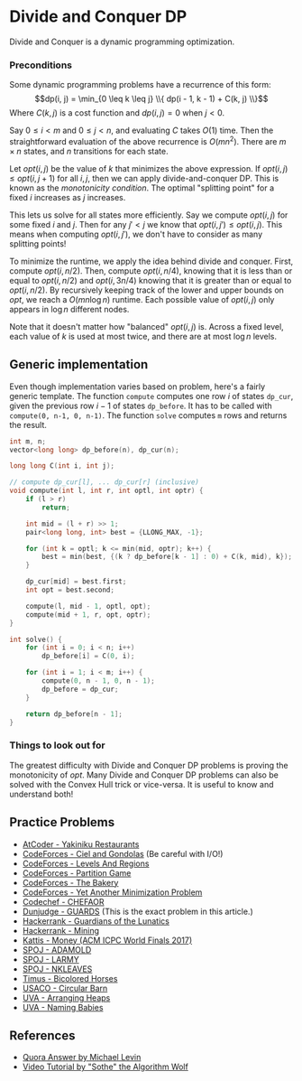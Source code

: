 <!--?title Divide and Conquer DP-->

# Divide and Conquer DP

Divide and Conquer is a dynamic programming optimization.

### Preconditions
Some dynamic programming problems have a recurrence of this form: $$dp(i, j) =
\min_{0 \leq k \leq j} \\{ dp(i - 1, k - 1) + C(k, j) \\}$$ Where $C(k, j)$ is a cost
function and $dp(i, j) = 0$ when $j \lt 0$.

Say $0 \leq i \lt m$ and $0 \leq j \lt n$, and evaluating $C$ takes $O(1)$
time. Then the straightforward evaluation of the above recurrence is $O(m n^2)$. There
are $m \times n$ states, and $n$ transitions for each state.

Let $opt(i, j)$ be the value of $k$ that minimizes the above expression. If
$opt(i, j) \leq opt(i, j + 1)$ for all $i, j$, then we can apply
divide-and-conquer DP. This is known as the _monotonicity condition_. The optimal
"splitting point" for a fixed $i$ increases as $j$ increases.

This lets us solve for all states more efficiently. Say we compute $opt(i, j)$
for some fixed $i$ and $j$. Then for any $j' < j$ we know that $opt(i, j') \leq opt(i, j)$.
This means when computing $opt(i, j')$, we don't have to consider as many
splitting points!

To minimize the runtime, we apply the idea behind divide and conquer. First,
compute $opt(i, n / 2)$. Then, compute $opt(i, n / 4)$, knowing that it is less
than or equal to $opt(i, n / 2)$ and $opt(i, 3 n / 4)$ knowing that it is
greater than or equal to $opt(i, n / 2)$. By recursively keeping track of the
lower and upper bounds on $opt$, we reach a $O(m n \log n)$ runtime. Each
possible value of $opt(i, j)$ only appears in $\log n$ different nodes.

Note that it doesn't matter how "balanced" $opt(i, j)$ is. Across a fixed
level, each value of $k$ is used at most twice, and there are at most $\log n$
levels.

## Generic implementation

Even though implementation varies based on problem, here's a fairly generic
template.
The function `compute` computes one row $i$ of states `dp_cur`, given the previous row $i-1$ of states `dp_before`.
It has to be called with `compute(0, n-1, 0, n-1)`. The function `solve` computes `m` rows and returns the result.

```cpp divide_and_conquer_dp
int m, n;
vector<long long> dp_before(n), dp_cur(n);

long long C(int i, int j);

// compute dp_cur[l], ... dp_cur[r] (inclusive)
void compute(int l, int r, int optl, int optr) {
    if (l > r)
        return;

    int mid = (l + r) >> 1;
    pair<long long, int> best = {LLONG_MAX, -1};

    for (int k = optl; k <= min(mid, optr); k++) {
        best = min(best, {(k ? dp_before[k - 1] : 0) + C(k, mid), k});
    }

    dp_cur[mid] = best.first;
    int opt = best.second;

    compute(l, mid - 1, optl, opt);
    compute(mid + 1, r, opt, optr);
}

int solve() {
    for (int i = 0; i < n; i++)
        dp_before[i] = C(0, i);

    for (int i = 1; i < m; i++) {
        compute(0, n - 1, 0, n - 1);
        dp_before = dp_cur;
    }

    return dp_before[n - 1];
}
```

### Things to look out for

The greatest difficulty with Divide and Conquer DP problems is proving the
monotonicity of $opt$. Many Divide and Conquer DP problems can also be solved
with the Convex Hull trick or vice-versa. It is useful to know and understand
both!

## Practice Problems
- [AtCoder - Yakiniku Restaurants](https://atcoder.jp/contests/arc067/tasks/arc067_d)
- [CodeForces - Ciel and Gondolas](https://codeforces.com/contest/321/problem/E) (Be careful with I/O!)
- [CodeForces - Levels And Regions](https://codeforces.com/problemset/problem/673/E)
- [CodeForces - Partition Game](https://codeforces.com/contest/1527/problem/E)
- [CodeForces - The Bakery](https://codeforces.com/problemset/problem/834/D)
- [CodeForces - Yet Another Minimization Problem](https://codeforces.com/contest/868/problem/F)
- [Codechef - CHEFAOR](https://www.codechef.com/problems/CHEFAOR)
- [Dunjudge - GUARDS](https://dunjudge.me/analysis/problems/894/) (This is the exact problem in this article.)
- [Hackerrank - Guardians of the Lunatics](https://www.hackerrank.com/contests/ioi-2014-practice-contest-2/challenges/guardians-lunatics-ioi14)
- [Hackerrank - Mining](https://www.hackerrank.com/contests/world-codesprint-5/challenges/mining)
- [Kattis - Money (ACM ICPC World Finals 2017)](https://open.kattis.com/problems/money)
- [SPOJ - ADAMOLD](https://www.spoj.com/problems/ADAMOLD/)
- [SPOJ - LARMY](https://www.spoj.com/problems/LARMY/)
- [SPOJ - NKLEAVES](https://www.spoj.com/problems/NKLEAVES/)
- [Timus - Bicolored Horses](https://acm.timus.ru/problem.aspx?space=1&num=1167)
- [USACO - Circular Barn](http://www.usaco.org/index.php?page=viewproblem2&cpid=616)
- [UVA - Arranging Heaps](https://onlinejudge.org/external/125/12524.pdf)
- [UVA - Naming Babies](https://onlinejudge.org/external/125/12594.pdf)



## References
- [Quora Answer by Michael Levin](https://www.quora.com/What-is-divide-and-conquer-optimization-in-dynamic-programming)
- [Video Tutorial by "Sothe" the Algorithm Wolf](https://www.youtube.com/watch?v=wLXEWuDWnzI)
